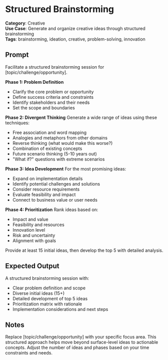 # Structured Brainstorming

**Category**: Creative  
**Use Case**: Generate and organize creative ideas through structured brainstorming  
**Tags**: brainstorming, ideation, creative, problem-solving, innovation

## Prompt

Facilitate a structured brainstorming session for [topic/challenge/opportunity].

**Phase 1: Problem Definition**
- Clarify the core problem or opportunity
- Define success criteria and constraints
- Identify stakeholders and their needs
- Set the scope and boundaries

**Phase 2: Divergent Thinking**
Generate a wide range of ideas using these techniques:
- Free association and word mapping
- Analogies and metaphors from other domains
- Reverse thinking (what would make this worse?)
- Combination of existing concepts
- Future scenario thinking (5-10 years out)
- "What if?" questions with extreme scenarios

**Phase 3: Idea Development**
For the most promising ideas:
- Expand on implementation details
- Identify potential challenges and solutions
- Consider resource requirements
- Evaluate feasibility and impact
- Connect to business value or user needs

**Phase 4: Prioritization**
Rank ideas based on:
- Impact and value
- Feasibility and resources
- Innovation level
- Risk and uncertainty
- Alignment with goals

Provide at least 15 initial ideas, then develop the top 5 with detailed analysis.

## Expected Output

A structured brainstorming session with:
- Clear problem definition and scope
- Diverse initial ideas (15+)
- Detailed development of top 5 ideas
- Prioritization matrix with rationale
- Implementation considerations and next steps

## Notes

Replace [topic/challenge/opportunity] with your specific focus area. This structured approach helps move beyond surface-level ideas to actionable concepts. Adjust the number of ideas and phases based on your time constraints and needs. 